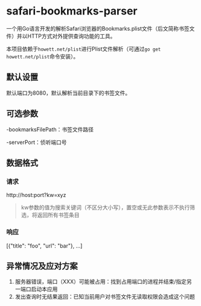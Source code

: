 # safari-bookmarks-parser

一个用Go语言开发的解析Safari浏览器的Bookmarks.plist文件（后文简称书签文件）并以HTTP方式对外提供查询功能的工具。

本项目依赖于`howett.net/plist`进行Plist文件解析（可通过`go get howett.net/plist`命令安装）。

## 默认设置

默认端口为8080，默认解析当前目录下的书签文件。

## 可选参数

-bookmarksFilePath：书签文件路径

-serverPort：侦听端口号

## 数据格式

### 请求

http://host:port?kw=xyz

> kw参数的值为搜索关键词（不区分大小写），置空或无此参数表示不执行筛选，将返回所有书签条目

### 响应

[{"title": "foo", "url": "bar"}, ...]

## 异常情况及应对方案

1. 服务器错误，端口（XXX）可能被占用：找到占用端口的进程并结束/指定另一端口启动本应用
1. 发出查询时无结果返回：已知当前用户对书签文件无读取权限会造成这个问题
